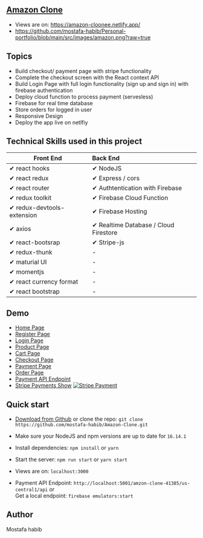 ## [Amazon Clone](amazon-cloonee.netlify.app/)

- Views are on: https://amazon-cloonee.netlify.app/ <br/>
- https://github.com/mostafa-habib/Personal-portfolio/blob/main/src/images/amazon.png?raw=true


## Topics 

- Build checkout/ payment page with stripe functionality
- Complete the checkout screen with the React context API
- Build Login Page with full login functionality (sign up and sign in) with firebase authentication
- Deploy cloud function to process payment (servesless)
- Firebase for real time database
- Store orders for logged in user
- Responsive Design
- Deploy the app live on netlfiy

## Technical Skills used in this project

| Front End              | Back End |
| ------------------------ | :----------------------------------------------------------- |
| ✔ react hooks                               | ✔ NodeJS 
| ✔ react redux                               |✔ Express / cors
| ✔ react router                              |✔ Authtentication with Firebase
| ✔ redux toolkit                             |✔ Firebase Cloud Function
| ✔ redux-devtools-extension                  | ✔ Firebase Hosting
| ✔ axios                                     | ✔ Realtime Database / Cloud Firestore
| ✔ react-bootsrap                            | ✔ Stripe-js                                                                                
| ✔ redux-thunk                               | -  
| ✔ maturial UI                               | -
| ✔ momentjs                                  | -
| ✔ react currency format                     | - 
| ✔ react bootstrap                           | -




## Demo

- [Home Page](https://amazon-cloonee.netlify.app/)
- [Register Page](https://amazon-cloonee.netlify.app/login)
- [Login Page](https://amazon-cloonee.netlify.app/login)
- [Product Page](https://amazon-cloonee.netlify.app/)
- [Cart Page](https://amazon-cloonee.netlify.app/)
- [Checkout Page](https://amazon-cloonee.netlify.app/checkout)
- [Payment Page](https://amazon-cloonee.netlify.app/payment)
- [Order Page](https://amazon-cloonee.netlify.app/orders)
- [Payment API Endpoint](http://localhost:5001/amzon-clone-41385/us-central1/api)
- [Stripe Payments Show](https://firebasestorage.googleapis.com/v0/b/github-c5c88.appspot.com/o/appScreenshot%2Famazon-payment.png?alt=media&token=ea6245b6-9a90-4709-a10d-8023aeac72b7)
[![Stripe Payment](https://firebasestorage.googleapis.com/v0/b/github-c5c88.appspot.com/o/appScreenshot%2Famazon-payment.png?alt=media&token=ea6245b6-9a90-4709-a10d-8023aeac72b7)](https://firebasestorage.googleapis.com/v0/b/github-c5c88.appspot.com/o/appScreenshot%2Famazon-payment.png?alt=media&token=ea6245b6-9a90-4709-a10d-8023aeac72b7)

## Quick start

- [Download from Github](https://github.com/aaroncodehub/amazon-clone/archive/main.zip) or clone the repo: `git clone https://github.com/mostafa-habib/Amazon-Clone.git`

- Make sure your NodeJS and npm versions are up to date for `16.14.1`

- Install dependencies: `npm install` or `yarn`

- Start the server: `npm run start` or `yarn start`

- Views are on: `localhost:3000`

- Payment API Endpoint: `http://localhost:5001/amzon-clone-41385/us-central1/api` or <br/> Get a local endpoint: `firebase emulators:start`

## Author

Mostafa habib

